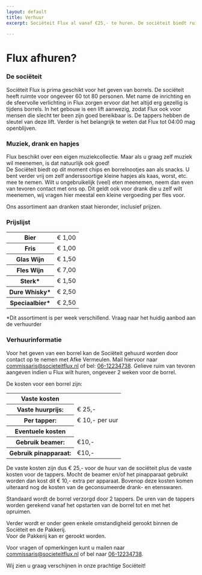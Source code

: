 ```yaml
---
layout: default
title: Verhuur
excerpt: Sociëteit Flux al vanaf €25,- te huren. De sociëteit biedt ruimte biedt aan zo'n 80 personen. Het is de ideale locatie voor onder meer afstudeerborrels, verjaardagsfeesten, dispuutsactiviteiten en nog veel meer.

---
```


# Flux afhuren?

### De sociëteit
Sociëteit Flux is prima geschikt voor het geven van borrels. De sociëteit heeft ruimte voor ongeveer 60 tot 80
personen. Met name de inrichting en de sfeervolle verlichting in Flux zorgen ervoor dat het altijd erg gezellig
is tijdens borrels. In het gebouw is een lift aanwezig, zodat Flux ook voor mensen die slecht ter been zijn goed
bereikbaar is. De tappers hebben de sleutel van deze lift. Verder is het belangrijk te weten dat Flux tot 04:00
mag openblijven.

### Muziek, drank en hapjes
Flux beschikt over een eigen muziekcollectie. Maar als u graag zelf muziek wil meenemen, is dat natuurlijk ook
goed!  
De Sociëteit biedt op dit moment chips en borrelnootjes aan als snacks. U bent verder vrij om zelf
anderssoortige kleine hapjes als kaas, worst, etc. mee te nemen. Wilt u ongebruikelijk (veel) eten meenemen,
neem dan even van tevoren contact met ons op. Dit geldt ook voor drank die u zelf wilt meenemen, wij vragen hier
meestal een kleine vergoeding per fles voor.
       
Ons assortiment aan dranken staat hieronder, inclusief prijzen.

### Prijslijst
<table>
    <tr>
        <th>Bier</th>
        <td>&euro; 1,00</td>
    </tr>
    <tr>
        <th>Fris</th>
        <td>&euro; 1,00</td>
    </tr>
    <tr>
        <th>Glas Wijn</th>
        <td>&euro; 1,50</td>
    </tr>
    <tr>
        <th>Fles Wijn</th>
        <td>&euro; 7,00</td>
    </tr>
    <tr>
        <th>Sterk*</th>
        <td>&euro; 1,50</td>
    </tr>
    <tr>
        <th>Dure Whisky*</th>
        <td>&euro; 2,50</td>
    </tr>
    <tr>
        <th>Speciaalbier*</th>
        <td>&euro; 2,50</td>
    </tr>
</table>

*Dit assortiment is per week verschillend. Vraag naar het huidig aanbod aan de verhuurder

### Verhuurinformatie
Voor het geven van een borrel kan de Sociëteit gehuurd worden door contact op te nemen met Afke Vermeulen.
Mail hiervoor naar [commissaris@societeitflux.nl](mailto:commissaris@societeitflux.nl) of bel:
[06-12234738](tel:+31612234738). Gelieve ruim van tevoren aangeven indien u
Flux wilt huren, ongeveer 2 weken voor de borrel.

De kosten voor een borrel zijn:

<table>
    <tr>
        <th><b>Vaste kosten</b></th>
        <td></td>
    </tr>
    <tr>
        <th>Vaste huurprijs:</th>
        <td>&euro; 25,-</td>
    </tr>
    <tr>
        <th>Per tapper:</th>
        <td>&euro; 10,- per uur</td>
    </tr>
    <tr>
        <th><b>Eventuele kosten</b></th>
        <td></td>
    </tr>
    <tr>
        <th>Gebruik beamer:</th>
        <td>€10,-</td>
    </tr>
    <tr>
        <th>Gebruik pinapparaat:</th>
        <td>€10,-</td>
    </tr>
</table>

De vaste kosten zijn dus &euro; 25,- voor de huur van de sociëteit plus de vaste kosten voor de tappers. Mocht de beamer en/of het pinapparaat gebruikt worden dan kost dit &euro; 10,- extra per apparaat.
Bovenop deze kosten komen uiteraard nog de kosten van de geconsumeerde drank- en etenswaren.

Standaard wordt de borrel verzorgd door 2 tappers. De uren van de tappers worden gerekend vanaf het opstarten
van de borrel tot en met het opruimen.

Verder wordt er onder geen enkele omstandigheid gerookt binnen de Sociëteit en de Pakkerij.<br>
Voor de Pakkerij kan er gerookt worden.

Voor vragen of opmerkingen kunt u mailen naar [commissaris@societeitflux.nl](mailto:commissaris@societeitflux.nl) 
of bel naar [06-12234738](tel:+31612234738).

Wij zien u graag verschijnen in onze prachtige Sociëteit!
